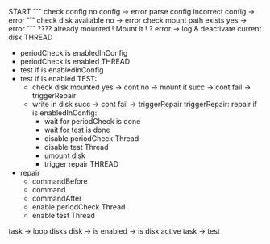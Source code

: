 START
 ˇˇˇ
check config
no config        -> error
parse config
incorrect config -> error
 ˘˘˘
check disk available
 no -> error
check mount path exists
 yes -> error
 ˇˇˇ
???? already mounted
! Mount it !
 ? error -> log & deactivate current disk
THREAD
* periodCheck is enabledInConfig
* periodCheck is enabled
THREAD
* test if is enabledInConfig
* test if is enabled
  TEST:
  * check disk mounted
    yes -> cont
    no  -> mount it
      succ -> cont
      fail -> triggerRepair
  * write in disk
    succ -> cont
    fail -> triggerRepair
  triggerRepair:
   repair if is enabledInConfig:
    - wait for periodCheck is done
    - wait for test is done
    - disable periodCheck Thread
    - disable test Thread
    - umount disk
    - trigger repair
THREAD
* repair
  - commandBefore
  - command
  - commandAfter
  - enable periodCheck Thread
  - enable test Thread



task -> loop disks
  disk
    -> is enabled
    -> is disk active
    task -> test
